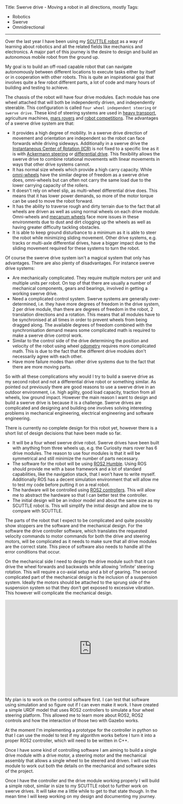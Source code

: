 Title: Swerve drive - Moving a robot in all directions, mostly
Tags:

- Robotics
- Swerve
- Omnidirectional

---

Over the last year I have been using my [SCUTTLE robot](https://www.scuttlerobot.org/) as a way of
learning about robotics and all the related fields like mechanics and electronics. A major part of
this journey is the desire to design and build an autonomous mobile robot from the ground up.

My goal is to build an off-road capable robot that can navigate autonomously between different
locations to execute tasks either by itself or in cooperation with other robots. This is
quite an inspirational goal that involves quite a few robot different parts, a lot
of code and many hours of building and testing to achieve.

The chassis of the robot will have four drive modules. Each module has one wheel attached that will
both be independently driven, and independently steerable. This configuration is called
`four wheel independent steering` or `swerve drive`. These kind of steering systems are used in
[heavy transport](https://en.wikipedia.org/wiki/Self-propelled_modular_transporter),
agriculture machines, [mars rovers](https://en.wikipedia.org/wiki/Curiosity_(rover)) and
[robot competitions](https://www.chiefdelphi.com/t/best-frc-swerve-drive/399865). The advantages of
a swerve drive system are that:

- It provides a high degree of mobility. In a swerve drive direction of movement and orientation
  are independent so the robot can face forwards while driving sideways. Additionally in a swerve drive
  the [Instantaneous Center of Rotation (ICR)](https://en.wikipedia.org/wiki/Instant_centre_of_rotation#:~:text=The%20instant%20center%20of%20rotation,a%20particular%20instant%20of%20time.)
  is not fixed to a specific line as it is with [Ackermann steering](https://en.wikipedia.org/wiki/Ackermann_steering_geometry)
  or [differential drive](https://en.wikipedia.org/wiki/Differential_wheeled_robot). This flexibility
  allows the swerve drive to combine rotational movements with linear movements in ways that
  other drive systems cannot.
- It has normal size wheels which provide a high carry capacity. While
  [omni-wheels](https://en.wikipedia.org/wiki/Omni_wheel) have the similar degree of freedom as a
  swerve drive does, omni-wheels but can often not carry the same load due to the lower carrying
  capacity of the rollers.
- It doesn't rely on wheel slip, as multi-wheel differential drive does. This means that it has
  lower power demands, so more of the motor torque can be used to move the robot forward.
- It has the ability to traverse rough and dirty terrain due to the fact that all wheels are
  driven as well as using normal wheels on each drive module. Omni-wheels and [mecanum wheels](https://en.wikipedia.org/wiki/Mecanum_wheel)
  face more issues in these environments due to dust and dirt clogging up the wheels as well as
  having greater difficulty tackling obstacles.
- It is able to keep ground disturbance to a minimum as it is able to steer the robot while minimizing
  sliding movement. Other drive systems, e.g. tracks or multi-axle differential drives, have a bigger
  impact due to the sliding movement required for these systems to turn the robot.

Of course the swerve drive system isn't a magical system that only has advantages. There are also plenty
of disadvantages. For instance swerve drive systems:

- Are mechanically complicated. They require multiple motors per unit and multiple units per robot.
  On top of that there are usually a number of mechanical components, gears and bearings, involved
  in getting a working swerve drive.
- Need a complicated control system. Swerve systems are generally
  over-determined, i.e. they have more degrees of freedom in the drive system, 2 per drive module,
  than there are degrees of freedom in the robot, 2 translation directions and a rotation. This
  means that all modules have to be synchronised at all times in order to prevent wheels from being
  dragged along. The available degrees of freedom combined with the synchronisation demand means some
  complicated math is required to make a swerve drive control work.
- Similar to the control side of the drive determining the position and velocity of the robot using
  wheel [odometry](https://en.wikipedia.org/wiki/Odometry) requires more complicated math. This is
  due to the fact that the different drive modules don't necessarily agree with each other.
- Have more failure modes than other drive systems due to the fact that there are more moving parts.

So with all these complications why would I try to build a swerve drive as my second robot and not
a differential drive robot or something similar. As pointed out previously there are good
reasons to use a swerve drive in an outdoor environment, i.e. high agility, good load capacity,
traction from all wheels, low ground impact. However the main reason I want to design and build a
swerve drive is because it is a challenge. Swerve drives are complicated and designing and building
one involves solving interesting problems in mechanical engineering, electrical engineering and
software engineering.

There is currently no complete design for this robot yet, however there is a short list of design
decisions that have been made so far.

- It will be a four wheel swerve drive robot. Swerve drives have been built with anything from
  three wheels up, e.g. the Curiosity mars rover has 6 drive modules. The reason to use four modules
  is that it will be symmetrical and still minimize the number of parts necessary.
- The software for the robot will be using [ROS2 Humble](https://docs.ros.org/en/humble/index.html).
  Using ROS should provide me with a base framework and a lot of standard capabilities, like the
  navigation stack, that I won't have to write myself. Additionally ROS has a decent simulation
  environment that will allow me to test my code before putting it on a real robot.
- The hardware will be controlled using [ROS2 controllers](https://control.ros.org/master/index.html).
  This will allow me to abstract the hardware so that I can better test the controller.
- The initial design will be an indoor model and about the same size as my SCUTTLE robot is. This will
  simplify the initial design and allow me to compare with SCUTTLE.

The parts of the robot that I expect to be complicated and quite possibly show stoppers are the
software and the mechanical design. For the software the drive controller software, which translates
the requested velocity commands to motor commands for both the drive and steering motors, will be
complicated as it needs to make sure that all drive modules are the correct state. This piece of
software also needs to handle all the error conditions that occur.

On the mechanical side I need to design the drive module such that it can drive the wheel forwards
and backwards while allowing 'infinite' steering rotation. This will require a co-axial setup and a
bit of gearing. The second complicated part of the mechanical design is the inclusion of a suspension
system. Ideally the motors should be attached to the sprung side of the suspension system so that
they don't get exposed to excessive vibration. This however will complicate the mechanical design.

<iframe
    style="float:left"
    width="560"
    height="315"
    src="https://www.youtube.com/embed/fR47Y7p4mtQ"
    title="YouTube video player"
    frameborder="0"
    allow="accelerometer; autoplay; clipboard-write; encrypted-media; gyroscope; picture-in-picture"
    allowfullscreen>
</iframe>

My plan is to work on the control software first. I can test that software using simulation and so
figure out if I can even make it work. I have created a simple URDF model that uses
ROS2 controllers to simulate a four wheel steering platform. This allowed me to learn more about
ROS2, ROS2 controls and how the interaction of those two with Gazebo works.

At the moment I'm implementing a prototype for the controller in python so that I can use the model to
test if my algorithm works before I turn it into a proper ROS2 controller, which will need to be
written in C++.

Once I have some kind of controlling software I am aiming to build a single drive module with a drive
motor, a steering motor and the mechanical assembly that allows a single wheel to be steered and driven.
I will use this module to work out both the details on the mechanical and software sides of the project.

Once I have the controller and the drive module working properly I will build a simple robot, similar
in size to my SCUTTLE robot to further work on swerve drives. It will take me a little while
to get to that state though. In the mean time I will keep working on my design and documenting my
journey.
